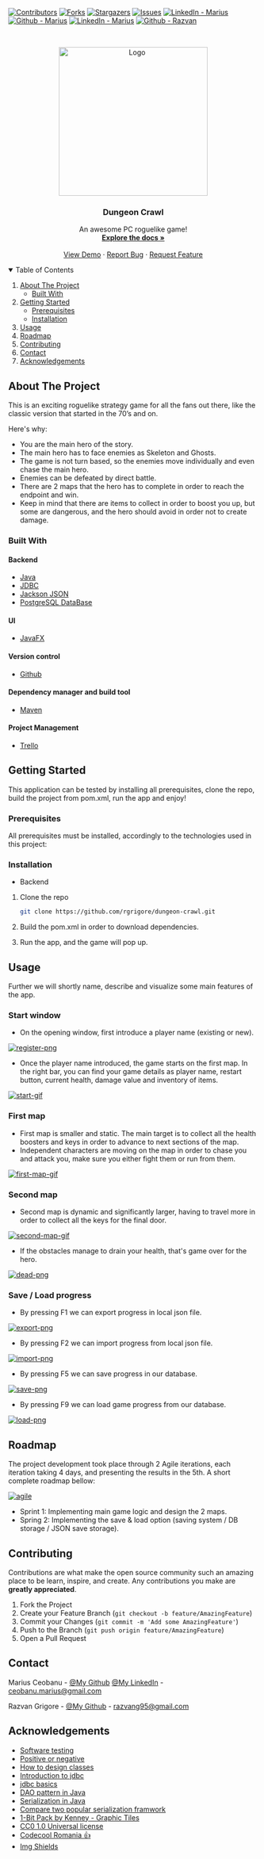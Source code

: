 <!--
*** Thanks for checking out the Best-README-Template. If you have a suggestion
*** that would make this better, please fork the repo and create a pull request
*** or simply open an issue with the tag "enhancement".
*** Thanks again! Now go create something AMAZING! :D
-->



<!-- PROJECT SHIELDS -->
<!--
*** I'm using markdown "reference style" links for readability.
*** Reference links are enclosed in brackets [ ] instead of parentheses ( ).
*** See the bottom of this document for the declaration of the reference variables
*** for contributors-url, forks-url, etc. This is an optional, concise syntax you may use.
*** https://www.markdownguide.org/basic-syntax/#reference-style-links
-->
[![Contributors][contributors-shield]][contributors-url]
[![Forks][forks-shield]][forks-url]
[![Stargazers][stars-shield]][stars-url]
[![Issues][issues-shield]][issues-url]
[![LinkedIn - Marius][linkedin-marius-shield]][linkedin-marius-url]
[![Github - Marius][github-marius-shield]][github-marius-url]
[![LinkedIn - Marius][linkedin-razvan-shield]][linkedin-razvan-url]
[![Github - Razvan][github-razvan-shield]][github-razvan-url]



<!-- PROJECT LOGO -->
<br />
<p align="center">
  <a href="https://github.com/marius-ceobanu/dungeon-crawl.git">
    <img src="src/main/resources/DC-Logo-2.png" alt="Logo" width="300">
  </a>

<h3 align="center">Dungeon Crawl</h3>

  <p align="center">
    An awesome PC roguelike game!
    <br />
    <a href="https://github.com/rgrigore/dungeon-crawl.git"><strong>Explore the docs »</strong></a>
    <br />
    <br />
    <a href="https://github.com/rgrigore/dungeon-crawl">View Demo</a>
    ·
    <a href="https://github.com/rgrigore/dungeon-crawl/issues">Report Bug</a>
    ·
    <a href="https://github.com/rgrigore/dungeon-crawl/issues">Request Feature</a>
  </p>



<!-- TABLE OF CONTENTS -->
<details open="open">
  <summary>Table of Contents</summary>
  <ol>
    <li>
      <a href="#about-the-project">About The Project</a>
      <ul>
        <li><a href="#built-with">Built With</a></li>
      </ul>
    </li>
    <li>
      <a href="#getting-started">Getting Started</a>
      <ul>
        <li><a href="#prerequisites">Prerequisites</a></li>
        <li><a href="#installation">Installation</a></li>
      </ul>
    </li>
    <li><a href="#usage">Usage</a></li>
    <li><a href="#roadmap">Roadmap</a></li>
    <li><a href="#contributing">Contributing</a></li>
    <li><a href="#contact">Contact</a></li>
    <li><a href="#acknowledgements">Acknowledgements</a></li>
  </ol>
</details>



<!-- ABOUT THE PROJECT -->
## About The Project

This is an exciting roguelike strategy game for all the fans out there, like the classic version that started in the 70’s and on.

Here's why:
* You are the main hero of the story.
* The main hero has to face enemies as Skeleton and Ghosts. 
* The game is not turn based, so the enemies move individually and even chase the main hero.
* Enemies can be defeated by direct battle.
* There are 2 maps that the hero has to complete in order to reach the endpoint and win.
* Keep in mind that there are items to collect in order to boost you up, but some are dangerous, and the hero should avoid in order not to create damage.

### Built With

#### Backend
* [Java](https://www.java.com/)
* [JDBC](https://docs.oracle.com/javase/tutorial/jdbc/basics/index.html)
* [Jackson JSON](https://www.journaldev.com/2324/jackson-json-java-parser-api-example-tutorial)
* [PostgreSQL DataBase](https://www.postgresql.org/)

#### UI
* [JavaFX](https://openjfx.io/)

#### Version control
* [Github](https://www.github.com/)

#### Dependency manager and build tool
* [Maven](https://maven.apache.org/)

#### Project Management
* [Trello](https://www.trello.com/)



<!-- GETTING STARTED -->
## Getting Started

This application can be tested by installing all prerequisites, clone the repo, build the project from pom.xml, run the app and enjoy!

### Prerequisites

All prerequisites must be installed, accordingly to the technologies used in this project:

### Installation

* Backend

1. Clone the repo
   ```sh
   git clone https://github.com/rgrigore/dungeon-crawl.git
   ```
2. Build the pom.xml in order to download dependencies.

3. Run the app, and the game will pop up.

<!-- USAGE EXAMPLES -->
## Usage

Further we will shortly name, describe and visualize some main features of the app.

### Start window
* On the opening window, first introduce a player name (existing or new).

[![register-png][register-png]]()

* Once the player name introduced, the game starts on the first map. In the right bar, you can find your game details as player name, restart button, current health, damage value and inventory of items.

[![start-gif][start-gif]]()

### First map
* First map is smaller and static. The main target is to collect all the health boosters and keys in order to advance to next sections of the map.
* Independent characters are moving on the map in order to chase you and attack you, make sure you either fight them or run from them.

[![first-map-gif][first-map-gif]]()

### Second map
* Second map is dynamic and significantly larger, having to travel more in order to collect all the keys for the final door.

[![second-map-gif][second-map-gif]]()

* If the obstacles manage to drain your health, that's game over for the hero.

[![dead-png][dead-png]]()

### Save / Load progress
* By pressing F1 we can export progress in local json file.
  
[![export-png][export-png]]()
  
* By pressing F2 we can import progress from local json file.

[![import-png][import-png]]()

* By pressing F5 we can save progress in our database.

[![save-png][save-png]]()

* By pressing F9 we can load game progress from our database.

[![load-png][load-png]]()

<!-- ROADMAP -->
## Roadmap

The project development took place through 2 Agile iterations, each iteration taking 4 days, and presenting the results in the 5th. A short complete roadmap bellow:

[![agile][agile]]()

* Sprint 1: Implementing main game logic and design the 2 maps.
* Spring 2: Implementing the save & load option (saving system / DB storage / JSON save storage).

<!-- CONTRIBUTING -->
## Contributing

Contributions are what make the open source community such an amazing place to be learn, inspire, and create. Any contributions you make are **greatly appreciated**.

1. Fork the Project
2. Create your Feature Branch (`git checkout -b feature/AmazingFeature`)
3. Commit your Changes (`git commit -m 'Add some AmazingFeature'`)
4. Push to the Branch (`git push origin feature/AmazingFeature`)
5. Open a Pull Request


<!-- CONTACT -->
## Contact

Marius Ceobanu - [@My Github](https://github.com/marius-ceobanu) [@My LinkedIn](https://www.linkedin.com/in/marius-ciprian-ceobanu-3431157b) - ceobanu.marius@gmail.com

Razvan Grigore - [@My Github](https://github.com/rgrigore) - razvang95@gmail.com


<!-- ACKNOWLEDGEMENTS -->
## Acknowledgements
* [Software testing](/pages/general/software-testing)
* [Positive or negative](https://stackoverflow.com/questions/8162423)
* [How to design classes](/pages/java/how-to-design-classes)
* [Introduction to jdbc](/pages/java/introduction-to-jdbc)
* [jdbc basics](https://docs.oracle.com/javase/tutorial/jdbc/basics/index.html)
* [DAO pattern in Java](https://www.baeldung.com/java-dao-pattern)
* [Serialization in Java](/pages/java/serialization-in-java)
* [Compare two popular serialization framwork](https://www.baeldung.com/jackson-vs-gson)
* [1-Bit Pack by Kenney - Graphic Tiles](https://kenney.nl/assets/bit-pack)
* [CC0 1.0 Universal license](https://creativecommons.org/publicdomain/zero/1.0/)
* [Codecool Romania :thumbsup:](https://codecool.com/ro/)
* [Img Shields](https://shields.io)


<!-- MARKDOWN LINKS & IMAGES -->
<!-- https://www.markdownguide.org/basic-syntax/#reference-style-links -->
[contributors-shield]: https://img.shields.io/badge/Contributers-2-brightgreen
[contributors-url]: https://github.com/marius-ceobanu/dungeon-crawl/graphs/contributors
[forks-shield]: https://img.shields.io/badge/Forks-0-blue
[forks-url]: https://github.com/marius-ceobanu/dungeon-crawl/network/members
[stars-shield]: https://img.shields.io/badge/Stars-2-blue
[stars-url]: https://github.com/marius-ceobanu/dungeon-crawl/stargazers
[issues-shield]: https://img.shields.io/github/issues/marius-ceobanu/dungeon-crawl
[issues-url]: https://github.com/marius-ceobanu/dungeon-crawl/issues
[linkedin-marius-shield]: https://img.shields.io/twitter/url?label=Linkedin%20-%20Marius&logo=LINKEDIN&style=social&url=https%3A%2F%2Fwww.linkedin.com%2Fin%2Fmarius-ciprian-ceobanu-3431157b
[linkedin-marius-url]: https://www.linkedin.com/in/marius-ciprian-ceobanu-3431157b
[github-marius-shield]: https://img.shields.io/twitter/url?label=GitHub%20-%20Marius&logo=Github&style=social&url=https%3A%2F%2Fgithub.com%2Fmarius-ceobanu
[github-marius-url]: https://github.com/marius-ceobanu
[github-razvan-shield]: https://img.shields.io/twitter/url?label=GitHub%20-%20Razvan&logo=Github&style=social&url=https%3A%2F%2Fgithub.com%2Frgrigore
[github-razvan-url]: https://github.com/rgrigore
[linkedin-razvan-shield]: https://img.shields.io/twitter/url?label=Linkedin%20-%20Razvan&logo=LINKEDIN&style=social&url=https%3A%2F%2Fwww.linkedin.com%2Fin%2Frazvan-grigore-978751157
[linkedin-razvan-url]: https://www.linkedin.com/in/razvan-grigore-978751157
<!-- IMAGES -->
[logo]: src/main/resources/DC-Logo-2.png
[register-png]: readme-graphics/register.png
[start-gif]: readme-graphics/first-map.gif
[first-map-gif]: readme-graphics/first-map.gif
[second-map-gif]: readme-graphics/second-map.gif
[export-png]: readme-graphics/export.png
[import-png]: readme-graphics/import.png
[save-png]: readme-graphics/save.png
[load-png]: readme-graphics/load.png
[dead-png]: readme-graphics/game_over_screen.png
[agile]: readme-graphics/agile-logo.png
